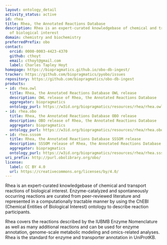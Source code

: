 ```yaml
---
layout: ontology_detail
activity_status: active
id: rhea
title: Rhea, the Annotated Reactions Database
description: Rhea is an expert-curated knowledgebase of chemical and transport reactions
  of biological interest
domain: chemistry and biochemistry
preferredPrefix: obo
contact:
  orcid: 0000-0003-4423-4370
  github: cthoyt
  email: cthoyt@gmail.com
  label: Charles Tapley Hoyt
homepage: https://biopragmatics.github.io/obo-db-ingest/
tracker: https://github.com/biopragmatics/pyobo/issues
repository: https://github.com/biopragmatics/obo-db-ingest
products:
- id: rhea.owl
  title: Rhea, the Annotated Reactions Database OWL release
  description: OWL release of Rhea, the Annotated Reactions Database
  aggregator: biopragmatics
  ontology_purl: https://w3id.org/biopragmatics/resources/rhea/rhea.owl
- id: rhea.obo
  title: Rhea, the Annotated Reactions Database OBO release
  description: OBO release of Rhea, the Annotated Reactions Database
  aggregator: biopragmatics
  ontology_purl: https://w3id.org/biopragmatics/resources/rhea/rhea.obo
- id: rhea.sssom
  title: Rhea, the Annotated Reactions Database SSSOM release
  description: SSSOM release of Rhea, the Annotated Reactions Database
  aggregator: biopragmatics
  ontology_purl: https://w3id.org/biopragmatics/resources/rhea/rhea.sssom
uri_prefix: http://purl.obolibrary.org/obo/
license:
  label: CC BY 4.0
  url: https://creativecommons.org/licenses/by/4.0/
---
```


Rhea is an expert-curated knowledgebase of chemical and transport reactions of biological interest. Enzyme-catalyzed and spontaneously occurring reactions are curated from peer-reviewed literature and represented in a computationally tractable manner by using the ChEBI (Chemical Entities of Biological Interest) ontology to describe reaction participants.

Rhea covers the reactions described by the IUBMB Enzyme Nomenclature as well as many additional reactions and can be used for enzyme annotation, genome-scale metabolic modeling and omics-related analyses. Rhea is the standard for enzyme and transporter annotation in UniProtKB.
